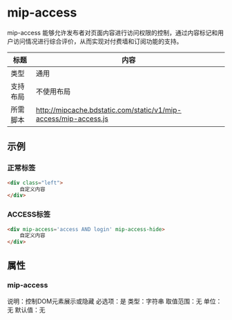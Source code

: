 # mip-access

mip-access 能够允许发布者对页面内容进行访问权限的控制，通过内容标记和用户访问情况进行综合评价，从而实现对付费墙和订阅功能的支持。

标题|内容
----|----
类型|通用
支持布局|不使用布局
所需脚本|http://mipcache.bdstatic.com/static/v1/mip-access/mip-access.js

## 示例

### 正常标签
```html
<div class="left">
    自定义内容
</div>
```

### ACCESS标签
```html
<div mip-access='access AND login' mip-access-hide>
    自定义内容
</div>
```

## 属性

### mip-access

说明：控制DOM元素展示或隐藏
必选项：是
类型：字符串
取值范围：无
单位：无
默认值：无